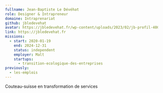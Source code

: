 ```yaml
---
fullname: Jean-Baptiste Le Dévéhat
role: Designer & Intrapreneur
domaine: Intraprenariat
github: jbledevehat
avatar: https://jbledevehat.fr/wp-content/uploads/2023/02/jb-profil-400x400-1.jpg
link: https://jbledevehat.fr
missions:
  - start: 2020-01-19
    end: 2024-12-31
    status: independent
    employer: Malt
    startups:
      - transition-ecologique-des-entreprises
previously:
  - les-emplois
---
```

Couteau-suisse en transformation de services